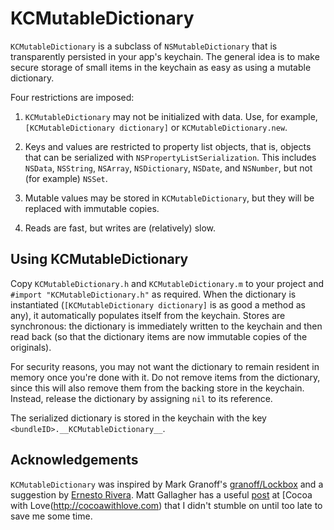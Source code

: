 KCMutableDictionary
===================

`KCMutableDictionary` is a subclass of `NSMutableDictionary` that is transparently persisted in your app's keychain. The general idea is to make secure storage of small items in the keychain as easy as using a mutable dictionary.

Four restrictions are imposed:

1. `KCMutableDictionary` may not be initialized with data. Use, for example, `[KCMutableDictionary dictionary]` or `KCMutableDictionary.new`.

2. Keys and values are restricted to property list objects, that is, objects that can be serialized with `NSPropertyListSerialization`. This includes `NSData`, `NSString`, `NSArray`, `NSDictionary`, `NSDate`, and `NSNumber`, but not (for example) `NSSet`.

3. Mutable values may be stored in `KCMutableDictionary`, but they will be replaced with immutable copies.

4. Reads are fast, but writes are (relatively) slow.

Using KCMutableDictionary
-------------------------

Copy `KCMutableDictionary.h` and `KCMutableDictionary.m` to your project and `#import "KCMutableDictionary.h"` as required. When the dictionary is instantiated (`[KCMutableDictionary dictionary]` is as good a method as any), it automatically populates itself from the keychain. Stores are synchronous: the dictionary is immediately written to the keychain and then read back (so that the dictionary items are now immutable copies of the originals).

For security reasons, you may not want the dictionary to remain resident in memory once you're done with it. Do not remove items from the dictionary, since this will also remove them from the backing store in the keychain. Instead, release the dictionary by assigning `nil` to its reference.

The serialized dictionary is stored in the keychain with the key `<bundleID>.__KCMutableDictionary__`.

Acknowledgements
----------------

`KCMutableDictionary` was inspired by Mark Granoff's [granoff/Lockbox](https://github.com/granoff/Lockbox) and a suggestion by [Ernesto Rivera](https://github.com/rivera-ernesto). Matt Gallagher has a useful [post](http://cocoawithlove.com/2008/12/ordereddictionary-subclassing-cocoa.html) at [Cocoa with Love(http://cocoawithlove.com) that I didn't stumble on until too late to save me some time.